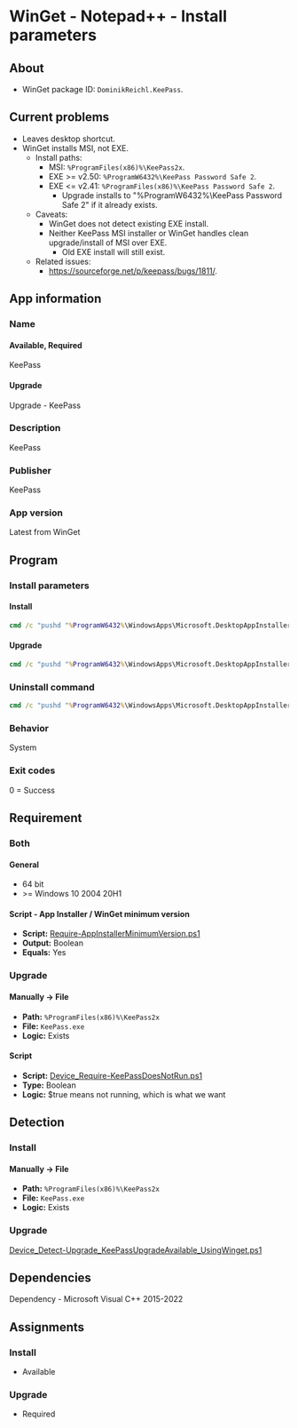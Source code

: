 # WinGet - Notepad++ - Install parameters

## About

* WinGet package ID: `DominikReichl.KeePass`.

## Current problems

* Leaves desktop shortcut.
* WinGet installs MSI, not EXE.
  * Install paths:
    * MSI: `%ProgramFiles(x86)%\KeePass2x`.
    * EXE >= v2.50: `%ProgramW6432%\KeePass Password Safe 2`.
    * EXE <= v2.41: `%ProgramFiles(x86)%\KeePass Password Safe 2`.
      * Upgrade installs to "%ProgramW6432%\KeePass Password Safe 2" if it already exists.
  * Caveats:
    * WinGet does not detect existing EXE install.
    * Neither KeePass MSI installer or WinGet handles clean upgrade/install of MSI over EXE.
      * Old EXE install will still exist.
  * Related issues:
    * <https://sourceforge.net/p/keepass/bugs/1811/>.

## App information

### Name

#### Available, Required

KeePass

#### Upgrade

Upgrade - KeePass

### Description

KeePass

### Publisher

KeePass

### App version

Latest from WinGet

## Program

### Install parameters

#### Install

```bat
cmd /c "pushd "%ProgramW6432%\WindowsApps\Microsoft.DesktopAppInstaller_*_x64__8wekyb3d8bbwe" && winget.exe install --exact --id DominikReichl.KeePass --silent --source winget --accept-package-agreements --accept-source-agreements"
```

#### Upgrade

```bat
cmd /c "pushd "%ProgramW6432%\WindowsApps\Microsoft.DesktopAppInstaller_*_x64__8wekyb3d8bbwe" && winget.exe upgrade --exact --id DominikReichl.KeePass --silent --source winget --accept-package-agreements --accept-source-agreements"
```

### Uninstall command

```bat
cmd /c "pushd "%ProgramW6432%\WindowsApps\Microsoft.DesktopAppInstaller_*_x64__8wekyb3d8bbwe" && winget.exe uninstall --exact --id DominikReichl.KeePass --silent --source winget --accept-source-agreements"
```

### Behavior

System

### Exit codes

0 = Success

## Requirement

### Both

#### General

* 64 bit
* \>= Windows 10 2004 20H1

#### Script - App Installer / WinGet minimum version

* **Script:** [Require-AppInstallerMinimumVersion.ps1](./../../Common/Require-AppInstallerMinimumVersion.ps1)
* **Output:** Boolean
* **Equals:** Yes

### Upgrade

#### Manually -> File

* **Path:** `%ProgramFiles(x86)%\KeePass2x`
* **File:** `KeePass.exe`
* **Logic:** Exists

#### Script

* **Script:** [Device_Require-KeePassDoesNotRun.ps1](./Device_Require-KeePassDoesNotRun.ps1)
* **Type:** Boolean
* **Logic:** $true means not running, which is what we want

## Detection

### Install

#### Manually -> File

* **Path:** `%ProgramFiles(x86)%\KeePass2x`
* **File:** `KeePass.exe`
* **Logic:** Exists

### Upgrade

[Device_Detect-Upgrade_KeePassUpgradeAvailable_UsingWinget.ps1](./Device_Detect-Upgrade_KeePassUpgradeAvailable_UsingWinget.ps1)

## Dependencies

Dependency - Microsoft Visual C++ 2015-2022

## Assignments

### Install

* Available

### Upgrade

* Required
